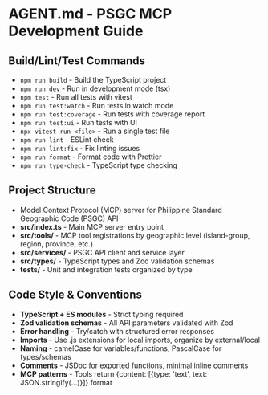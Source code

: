 # AGENT.md - PSGC MCP Development Guide

## Build/Lint/Test Commands
- `npm run build` - Build the TypeScript project
- `npm run dev` - Run in development mode (tsx)
- `npm test` - Run all tests with vitest  
- `npm run test:watch` - Run tests in watch mode
- `npm run test:coverage` - Run tests with coverage report
- `npm run test:ui` - Run tests with UI
- `npx vitest run <file>` - Run a single test file
- `npm run lint` - ESLint check
- `npm run lint:fix` - Fix linting issues
- `npm run format` - Format code with Prettier
- `npm run type-check` - TypeScript type checking

## Project Structure
- Model Context Protocol (MCP) server for Philippine Standard Geographic Code (PSGC) API
- **src/index.ts** - Main MCP server entry point
- **src/tools/** - MCP tool registrations by geographic level (island-group, region, province, etc.)
- **src/services/** - PSGC API client and service layer
- **src/types/** - TypeScript types and Zod validation schemas
- **tests/** - Unit and integration tests organized by type

## Code Style & Conventions
- **TypeScript + ES modules** - Strict typing required
- **Zod validation schemas** - All API parameters validated with Zod
- **Error handling** - Try/catch with structured error responses
- **Imports** - Use .js extensions for local imports, organize by external/local
- **Naming** - camelCase for variables/functions, PascalCase for types/schemas
- **Comments** - JSDoc for exported functions, minimal inline comments
- **MCP patterns** - Tools return {content: [{type: 'text', text: JSON.stringify(...)}]} format
